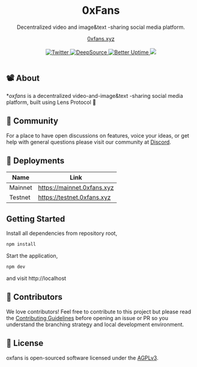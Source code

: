 <div align="center">
    <h1>0xFans</h1>
    <p>Decentralized video and image&text -sharing social media platform.</p>
    <a href="https://mainnet.0xfans.xyz">0xfans.xyz</a>
</div>
<br>
<div align="center">
    <a href="https://twitter.com/0xFansProtocol">
        <img src="https://img.shields.io/twitter/follow/0xtripxyz?style=social" alt="Twitter">
    </a>
   <a href="https://app.deepsource.com/gh/IndexOutOfBounds998/oxfans/?ref=repository-badge}" target="_blank"><img alt="DeepSource" title="DeepSource" src="https://app.deepsource.com/gh/IndexOutOfBounds998/oxfans.svg/?label=active+issues&show_trend=true&token=u-H2BAmuJbTMmMn2xJYjcHoE"/>
   </a>
     <a href="https://0xfans.betteruptime.com">
        <img src="https://betteruptime.com/status-badges/v1/monitor/dfaw.svg" alt="Better Uptime">
    </a>
   <a title="Crowdin" target="_blank" href="https://crowdin.com/project/0xfans"><img src="https://badges.crowdin.net/0xfans/localized.svg"></a>
</div>
<br>

## 📽️ About

\*_oxfans_ is a decentralized video-and-image&text -sharing social media platform, built using Lens Protocol 🌿

## 💪 Community

For a place to have open discussions on features, voice your ideas, or get help with general questions please visit our community at [Discord](https://discord.gg/aDtzhfd9c3).

## 🚢 Deployments

| Name    | Link                       |
| ------- | -------------------------- |
| Mainnet | https://mainnet.0xfans.xyz |
| Testnet | https://testnet.0xfans.xyz |

## Getting Started

Install all dependencies from repository root,

```bash
npm install
```

Start the application,

```bash
npm dev
```

and visit http://localhost

## 🤝 Contributors

We love contributors! Feel free to contribute to this project but please read the [Contributing Guidelines](CONTRIBUTING.md) before opening an issue or PR so you understand the branching strategy and local development environment.

<a href="https://github.com/IndexOutOfBounds998/oxfans/graphs/contributors">
  
</a>

## 📜 License

oxfans is open-sourced software licensed under the [AGPLv3](LICENSE).
